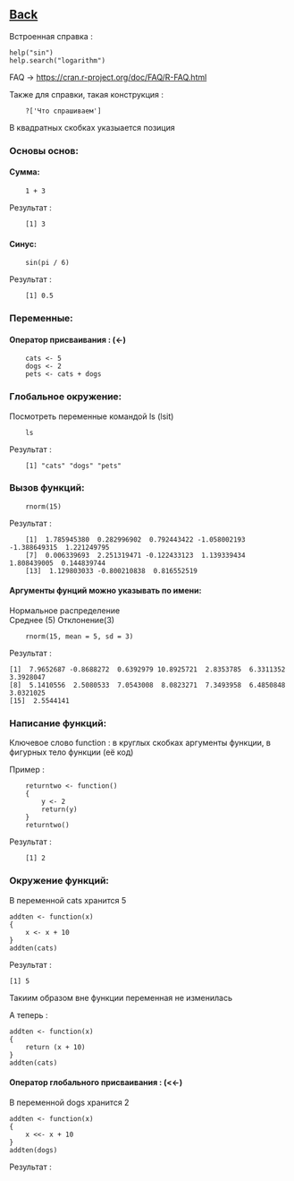 ## [Back](https://github.com/ifanzilka/Statistic_for_R/blob/main/Module%201:%20basic%20structures%20and%20concepts/readme.md)
Встроенная справка :

    help("sin")
    help.search("logarithm")

FAQ -> https://cran.r-project.org/doc/FAQ/R-FAQ.html 

Также для справки, такая конструкция :

        ?['Что спрашиваем']
В квадратных скобках указыается позиция

### Основы основ:
#### Сумма:
        
        1 + 3
Результат : 

        [1] 3
        
#### Синус:

        sin(pi / 6)
Результат :
        
        [1] 0.5
        
### Переменные:
#### Оператор присваивания : (<-)
 
        cats <- 5
        dogs <- 2
        pets <- cats + dogs
        
### Глобальное окружение:
Посмотреть переменные командой ls (lsit)
        
        ls
Результат :

        [1] "cats" "dogs" "pets"
        
### Вызов функций:
        
        rnorm(15)
Результат :
    
        [1]  1.785945380  0.282996902  0.792443422 -1.058002193 -1.388649315  1.221249795
        [7]  0.006339693  2.251319471 -0.122433123  1.139339434  1.808439005  0.144839744
        [13]  1.129803033 -0.800210838  0.816552519
#### Аргументы фунций можно указывать по имени:
Нормальное распределение  
Среднее (5) Отклонение(3)

    
        rnorm(15, mean = 5, sd = 3)
Результат :

    [1]  7.9652687 -0.8688272  0.6392979 10.8925721  2.8353785  6.3311352  3.3928047
    [8]  5.1410556  2.5080533  7.0543008  8.0823271  7.3493958  6.4850848  3.0321025
    [15]  2.5544141

### Написание функций:

Ключевое слово function : в круглых скобках аргументы функции, в фигурных тело функции (её код)

Пример :

        returntwo <- function() 
        {    
            y <- 2     
            return(y)
        }
        returntwo()

Результат :

        [1] 2

### Окружение функций:

В переменной cats хранится 5

    addten <- function(x)
    {
        x <- x + 10
    }
    addten(cats)
Результат :
        
    [1] 5
Такиим образом вне функции переменная не изменилась

А теперь :

    addten <- function(x)
    {
        return (x + 10)
    }
    addten(cats)

#### Оператор  глобального присваивания : (<<-)
В переменной dogs  хранится 2

    addten <- function(x)
    {
        x <<- x + 10
    }
    addten(dogs)
    
Результат :
